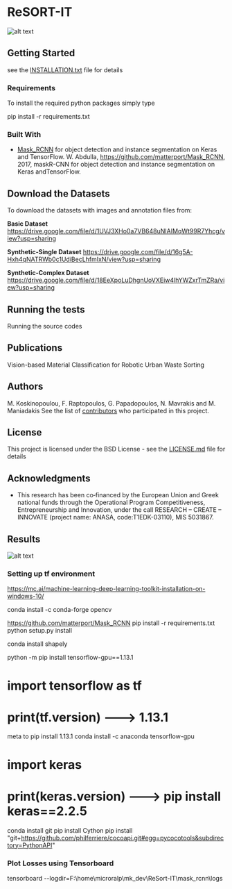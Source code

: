 # ReSORT-IT 

![alt text](https://github.com/kskmar/ReSort-IT/blob/master/images/reSort-IT.jpg)

## Getting Started

see the [INSTALLATION.txt](https://github.com/kskmar/ReSort-IT/blob/master/installation.txt) file for details

### Requirements
To install the required python packages simply type

pip install -r requirements.txt

### Built With

* [Mask_RCNN](https://github.com/matterport/Mask_RCNN) for object detection and instance segmentation on Keras and TensorFlow.
W.  Abdulla,  https://github.com/matterport/Mask_RCNN,  2017,  maskR-CNN for object detection and instance segmentation on Keras andTensorFlow.

## Download the Datasets 

To download the datasets with images and annotation files from:

**Basic Dataset** <https://drive.google.com/file/d/1UVJ3XHo0a7VB648uNIAIMqWt99R7Yhcg/view?usp=sharing>

**Synthetic-Single Dataset** <https://drive.google.com/file/d/16g5A-Hxh4qNATRWb0c1UdiBecLhfmIxN/view?usp=sharing>

**Synthetic-Complex Dataset** <https://drive.google.com/file/d/18EeXpoLuDhgnUoVXEiw4lhYWZxrTmZRa/view?usp=sharing>
 

## Running the tests

Running the source codes

## Publications
Vision-based  Material  Classification  for  Robotic  Urban  Waste  Sorting

## Authors

M. Koskinopoulou, F. Raptopoulos, G. Papadopoulos, N. Mavrakis and M. Maniadakis
See the list of [contributors](https://github.com/your/project/contributors) who participated in this project.

## License

This project is licensed under the BSD License - see the [LICENSE.md](https://github.com/kskmar/ReSort-IT/blob/master/LICENSE.txt) file for details

## Acknowledgments

* This research has been co‐financed by the European Union and Greek national funds through the Operational Program Competitiveness, Entrepreneurship and Innovation, under the call RESEARCH – CREATE – INNOVATE (project name: ANASA, code:T1EDK-03110), MIS 5031867.

## Results

![alt text](https://github.com/kskmar/ReSort-IT/blob/master/images/)


### Setting up tf environment

https://mc.ai/machine-learning-deep-learning-toolkit-installation-on-windows-10/

conda install -c conda-forge opencv

https://github.com/matterport/Mask_RCNN
pip install -r requirements.txt
python setup.py install

conda install shapely

python -m pip install tensorflow-gpu==1.13.1

# import tensorflow as tf 
# print(tf.__version__)   ---> 1.13.1
meta to pip install 1.13.1
conda install -c anaconda tensorflow-gpu


# import keras
# print(keras.__version__) ---> pip install keras==2.2.5

conda install git
pip install Cython
pip install "git+https://github.com/philferriere/cocoapi.git#egg=pycocotools&subdirectory=PythonAPI"

### Plot Losses using Tensorboard 

tensorboard --logdir=F:\home\microralp\mk_dev\ReSort-IT\mask_rcnn\logs

 
